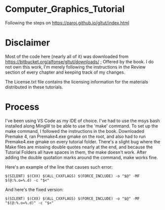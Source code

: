 # Computer_Graphics_Tutorial
Following the steps on https://paroj.github.io/gltut/index.html

# Disclaimer
Most of the code here (nearly all of it) was downloaded from https://bitbucket.org/alfonse/gltut/downloads/ ; Offered by the book. I do not own this work, I'm merely following the instructions in the Review section of every chapter and keeping track of my changes.

The License.txt file contains the licensing information for the materials distributed in these tutorials.

# Process

I've been using VS Code as my IDE of choice. 
I've had to use the msys bash installed along MingW to be able to use the 'make' command. 
To set up the make command, I followed the instructions in the book. Downloaded Premake 4, ran Premake4.exe gmake on the root, and also had to run Premake4.exe gmake on every tutorial folder. There's a slight bug where the Make files are missing double quotes nearly at the end, and because the Tutorial Folders all have spaces in them, the make doesn't work. After adding the double quotation marks around the command, make works fine.

Here's an example of the line that causes such error:

```
$(SILENT) $(CXX) $(ALL_CXXFLAGS) $(FORCE_INCLUDE) -o "$@" -MF $(@:%.o=%.d) -c "$<"
```

And here's the fixed version:

```
$(SILENT) $(CXX) $(ALL_CXXFLAGS) $(FORCE_INCLUDE) -o "$@" -MF "$(@:%.o=%.d)" -c "$<"
```